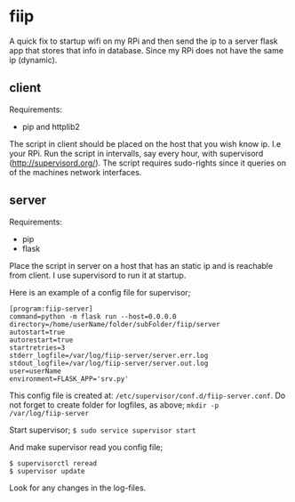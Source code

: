 # fiip

A quick fix to startup wifi on my RPi and then send the ip to a server flask app that stores that info in database.
Since my RPi does not have the same ip (dynamic).

## client
Requirements:
- pip and httplib2

The script in client should be placed on the host that you wish know ip. I.e your RPi.
Run the script in intervalls, say every hour, with supervisord (http://supervisord.org/). The script requires sudo-rights since it queries on of the machines network interfaces.

## server
Requirements:
- pip
- flask

Place the script in server on a host that has an static ip and is reachable from client.
I use supervisord to run it at startup.

Here is an example of a config file for supervisor;

```   
[program:fiip-server]   
command=python -m flask run --host=0.0.0.0   
directory=/home/userName/folder/subFolder/fiip/server   
autostart=true   
autorestart=true   
startretries=3   
stderr_logfile=/var/log/fiip-server/server.err.log   
stdout_logfile=/var/log/fiip-server/server.out.log   
user=userName   
environment=FLASK_APP='srv.py'   
```   


This config file is created at: <code>/etc/supervisor/conf.d/fiip-server.conf</code>.
Do not forget to create folder for logfiles, as above; <code>mkdir -p /var/log/fiip-server</code>

Start supervisor;
<code>$ sudo service supervisor start</code>

And make supervisor read you config file;
```
$ supervisorctl reread
$ supervisor update
```

Look for any changes in the log-files.
